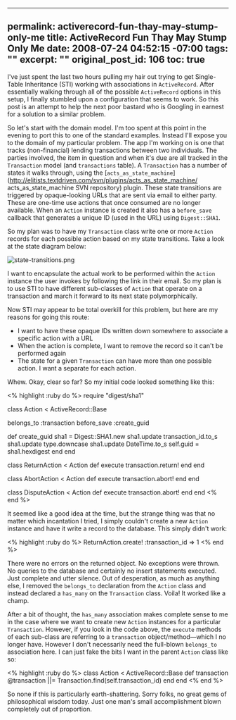----- 
permalink: activerecord-fun-thay-may-stump-only-me
title: ActiveRecord Fun Thay May Stump Only Me
date: 2008-07-24 04:52:15 -07:00
tags: ""
excerpt: ""
original_post_id: 106
toc: true
-----
I've just spent the last two hours pulling my hair out trying to get Single-Table Inheritance (STI) working with associations in `ActiveRecord`. After essentially walking through all of the possible `ActiveRecord` options in this setup, I finally stumbled upon a configuration that seems to work. So this post is an attempt to help the next poor bastard who is Googling in earnest for a solution to a similar problem.

So let's start with the domain model. I'm too spent at this point in the evening to port this to one of the standard examples. Instead I'll expose you to the domain of my particular problem. The app I'm working on is one that tracks (non-financial) lending transactions between two individuals. The parties involved, the item in question and when it's due are all tracked in the `Transaction` model (and `transactions` table). A `Transaction` has a number of states it walks through, using the [`acts_as_state_machine`](http://elitists.textdriven.com/svn/plugins/acts_as_state_machine/ acts_as_state_machine SVN repository) plugin. These state transitions are triggered by opaque-looking URLs that are sent via email to either party. These are one-time use actions that once consumed are no longer available. When an `Action` instance is created it also has a `before_save` callback that generates a unique ID (used in the URL) using `Digest::SHA1`.

So my plan was to have my `Transaction` class write one or more `Action` records for each possible action based on my state transitions. Take a look at the state diagram below:

![state-transitions.png](http://livollmers.net/wp-content/uploads/2008/07/state-transitions.jpg)

I want to encapsulate the actual work to be performed within the `Action` instance the user invokes by following the link in their email. So my plan is to use STI to have different sub-classes of `Action` that operate on a transaction and march it forward to its next state polymorphically.

Now STI may appear to be total overkill for this problem, but here are my reasons for going this route:

*  I want to have these opaque IDs written down somewhere to associate a specific action with a URL
*  When the action is complete, I want to remove the record so it can't be performed again
*  The state for a given `Transaction` can have more than one possible action. I want a separate for each action.

Whew. Okay, clear so far? So my initial code looked something like this:

<% highlight :ruby do %>
require "digest/sha1"

class Action < ActiveRecord::Base

  belongs_to :transaction
  before_save :create_guid

  def create_guid
    sha1 = Digest::SHA1.new
    sha1.update transaction_id.to_s
    sha1.update type.downcase
    sha1.update DateTime.to_s
    self.guid = sha1.hexdigest
  end
end

class ReturnAction < Action
  def execute
    transaction.return!
  end
end

class AbortAction < Action
  def execute
    transaction.abort!
  end
end

class DisputeAction < Action
  def execute
    transaction.abort!
  end
end
<% end %>

It seemed like a good idea at the time, but the strange thing was that no matter which incantation I tried, I simply couldn't create a new `Action` instance and have it write a record to the database. This simply didn't work:

<% highlight :ruby do %>
ReturnAction.create! :transaction_id => 1
<% end %>

There were no errors on the returned object. No exceptions were thrown. No queries to the database and certainly no insert statements executed. Just complete and utter silence. Out of desperation, as much as anything else, I removed the `belongs_to` declaration from the `Action` class and instead declared a `has_many` on the `Transaction` class. Voila! It worked like a champ.

After a bit of thought, the `has_many` association makes complete sense to me in the case where we want to create new `Action` instances for a particular `Transaction`. However, if you look in the code above, the `execute` methods of each sub-class are referring to a `transaction` object/method&mdash;which I no longer have. However I don't necessarily need the full-blown `belongs_to` association here. I can just fake the bits I want in the parent `Action` class like so:

<% highlight :ruby do %>
class Action < ActiveRecord::Base
  def transaction
    @transaction ||= Transaction.find(self.transaction_id)
  end
end
<% end %>

So none if this is particularly earth-shattering. Sorry folks, no great gems of philosophical wisdom today. Just one man's small accomplishment blown completely out of proportion.
